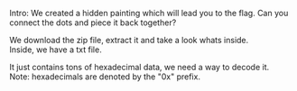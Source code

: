 Intro: We created a hidden painting which will lead you to the flag. Can you connect the dots and piece it back together?  
  
We download the zip file, extract it and take a look whats inside.  
Inside, we have a txt file.  
  
It just contains tons of hexadecimal data, we need a way to decode it.  
Note: hexadecimals are denoted by the "0x" prefix.  
  
